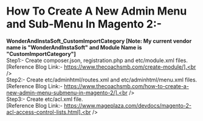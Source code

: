 How To Create A New Admin Menu and Sub-Menu In Magento 2:-
==========================================================
<b>WonderAndInstaSoft_CustomImportCategory [Note: My current vendor name is "WonderAndInstaSoft" and Module Name is "CustomImportCategory"]</b><br />
Step1:- Create composer.json, registration.php and etc/module.xml files.<br />
[Reference Blog Link:- https://www.thecoachsmb.com/create-module/].<br /><br />
Step2:- Create etc/adminhtml/routes.xml and etc/adminhtml/menu.xml files.<br />
[Reference Blog Link:- https://www.thecoachsmb.com/how-to-create-a-new-admin-menu-submenu-in-magento-2/].<br /><br />
Step3:- Create etc/acl.xml file.<br />
[Reference Blog Link:- https://www.mageplaza.com/devdocs/magento-2-acl-access-control-lists.html].<br /><br />
